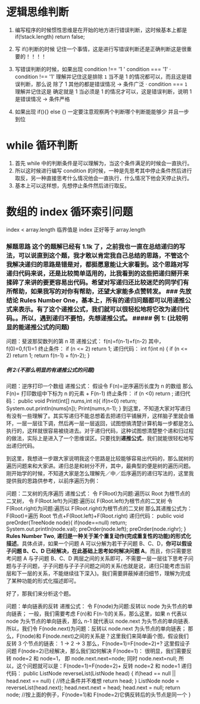 # 逻辑思维判断

1. 编写程序的时候惯性思维是在开始的地方进行错误判断，这时候基本上都是 if(!stack.length) return false;

2. 写 if()判断的时候 记住一个事情，这是进行写错误判断还是正确判断这是很重要的！！！！
3. 写错误判断的时候，如果出现 condition !== '1 ' condition === '1'
   · condition !== '1' 理解并记住这是排除 `1` 当不是 1 的情况都可以，而且这是错误判断，那么说 除了 1 其他的都是错误情况 -> 条件广泛
   · condition === `1` 理解并记住这是 确定就是 1 当必须是 1 的情况才可以，这是错误判断，说明 1 是错误情况 -> 条件严格
4. 如果出现 if(){} else {} 一定要注意观察两个判断哪个判断能能够少 并且一步到位

# while 循环判断

1. 首先 while 中的判断条件是可以理解为，当这个条件满足的时候会一直执行。
2. 所以这时候进行编写 condition 的时候，一种是先思考其中停止条件然后进行取反，另一种直接思考什么情况他会一直执行，什么情况下他会天停止执行。
3. 基本上可以这样想，先想停止条件然后进行取反。

# 数组的 index 循环索引问题

index < array.length 临界值是 index 正好等于 array.length

### 解题思路 这个的题解已经有 1.1k 了，之前我也一直在总结递归的写法，可以说直到这个题，我才敢以肯定我自己总结的思路，不管这个我解决递归的思路是错是对，都挺愿意能让大家看到。**这个思路对写递归代码来说，还是比较简单适用的，比我看到的这些把递归掰开来揉碎了来讲的要更容易出代码**。希望对写递归还比较迷茫的同学们有所帮助，如果我写的对你有帮助，还望大家能多点赞转发。 ### 先放结论 **Rules Number One**，基本上，**所有的递归问题都可以用递推公式来表示。有了这个递推公式，我们就可以很轻松地将它改为递归代码。**。所以，遇到递归不要怕，先想**递推公式**。 ##### 例 1: (比较明显的能递推公式的问题)

问题：斐波那契数列的第 n 项
递推公式：
f(n)=f(n-1)+f(n-2) 其中，f(0)=0,f(1)=1
终止条件：
if (n <= 2) return 1;
递归代码：
int f(int n) {
if (n <= 2) return 1;
return f(n-1) + f(n-2);
}

##### 例 2:(不那么明显的有递推公式的问题)

问题：逆序打印一个数组
递推公式：
假设令 F(n)=逆序遍历长度为 n 的数组
那么 F(n)= 打印数组中下标为 n 的元素 + F(n-1)
终止条件：
if (n <0) return ;
递归代码：
public void Print(int[] nums,int n){
if(n<0) return;
System.out.println(nums[n]);
Print(nums,n-1);
}
到这里，不知道大家对写递归有没有一些理解了。其实写递归不能总想着去把递归平铺展开，这样脑子里就会循环，一层一层往下调，然后再一层一层返回，试图想搞清楚计算机每一步都是怎么执行的，这样就很容易被绕进去。对于递归代码，这种试图想清楚整个递和归过程的做法，实际上是进入了一个思维误区。只要找到**递推公式**，我们就能很轻松地写出递归代码。

到这里，我想进一步跟大家说明我这个思路是比较能够容易出代码的，那么就树的遍历问题来和大家讲。递归总是和树分不开，其中，最典型的便是树的遍历问题。刚开始学的时候，不知道大家是怎么理解先／中／后序遍历的递归写法的，这里我提供我的思路供参考，以前序遍历为例：

问题：二叉树的先序遍历
递推公式：
令 F(Root)为问题:遍历以 Root 为根节点的二叉树，
令 F(Root.left)为问题:遍历以 F(Root.left)为根节点的二叉树
令 F(Root.right)为问题:遍历以 F(Root.right)为根节点的二叉树
那么其递推公式为：
F(Root)=遍历 Root 节点+F(Root.left)+F(Root.right)
递归代码：
public void preOrder(TreeNode node){
if(node==null) return;
System.out.println(node.val);
preOrder(node.left);
preOrder(node.righr);
}
**Rules Number Two**, **递归是一种关于某个重复动作(完成重复性的功能)的形式化描述**。具体点讲，如果一个问题 A 可以分解为若干子问题 B、C、D，**你可以假设子问题 B、C、D 已经解决，在此基础上思考如何解决问题 A**。而且，你只需要思考问题 A 与子问题 B、C、D 两层之间的关系即可，不需要一层一层往下思考子问题与子子问题，子子问题与子子子问题之间的关系(也就是说，递归只能考虑当前层和下一层的关系，不能继续往下深入)。我们需要屏蔽掉递归细节，理解为完成了某种功能的形式化描述即可。

好了，那我们来分析这个题。

问题：单向链表的反转
递推公式：
令 F(node)为问题:反转以 node 为头节点的单向链表；
一般，我们需要考虑 F(n)和 F(n-1)的关系，那么这里，如果 n 代表以 node 为头节点的单向链表，那么 n-1 就代表以 node.next 为头节点的单向链表.
所以，我们令 F(node.next)为问题：反转以 node.next 为头节点的单向链表；
那么，F(node)和 F(node.next)之间的关系是？这里我们来简单画个图，假设我们反转 3 个节点的链表：
1 -> 2 -> 3
那么，F(node=1)=F(node=2)+?
这里假设子问题 F(node=2)已经解决，那么我们如何解决 F(node=1)：
很明显，我们需要反转 node=2 和 node=1， 即 node.next.next=node; 同时 node.next=null;
所以，这个问题就可以是：F(node=1)=F(node=2)+ 反转 node=2 和 node=1
递归代码：
public ListNode reverseList(ListNode head) {
if(head == null || head.next == null) { //终止条件并不难想
return head;
}
ListNode node = reverseList(head.next);
head.next.next = head;
head.next = null;
return node; //按上面的例子，F(node=1)和 F(node=2)它俩反转后的头节点是同一个
}
